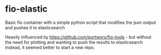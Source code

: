 # fio-elastic
Basic fio container with a simple python script that modifies the json output and pushes it to elasticsearch

Heavily influenced by https://github.com/portworx/fio-tools - but without the need for plotting and wanting to push the results to elasticsearch instead, it seemed better to start a new repo.
